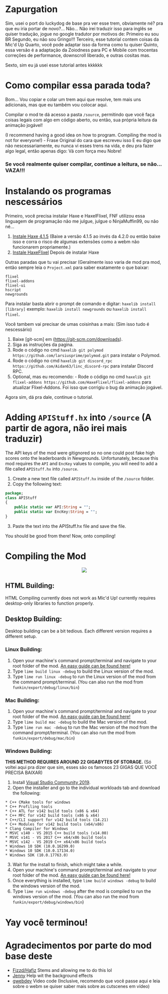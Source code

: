 # Zapurgation 
Sim, usei o port do luckydog de base pra ver esse trem, obviamente né? pra que eu iria portar de novo?...
Não... Não irei traduzir isso para inglês se quiser tradução, jogue no google tradutor por motivos de:
Primeiro eu sou BR
Segundo, eu não sou Gringo!!!
Terceiro, esse tutorial contem coisas da Mic'd Up
Quarto, você pode adaptar isso da forma como tu quiser
Quinto, essa versão é a adaptação da Zoiodness para PC e Mobile com trocentas correções de performance, downscroll liberado, e outras cositas mas.

Sexto, sim eu já usei esse tutorial antes kkkkkk

# Como compilar essa parada toda?
Bom... Vou copiar e colar um trem aqui que resolve, tem mais uns adicionais, mas que eu também vou colocar aqui.

Compilar o mod te dá acesso a pasta `/source`, permitindo que você faça coisas legais com algo em código aberto, ou então, sua própria leitura da animação jogável!

(I recommend having a good idea on how to program. Compiling the mod is not for everyone!) - Frase Original do cara que escreveu isso
E eu digo que não nescessariamente, eu nunca vi esses trens na vida, e deu pra fazer algo legal, então apenas digo: Vá com força meu Nobre!

### **Se você realmente quiser compilar, continue a leitura, se não... VAZA!!!**

# Instalando os programas nescessários

Primeiro, você precisa instalar Haxe e HaxelFlixel, FNF utilizou essa linguagem de programação não me julgue, julgue o NinjaMuffin99, ou não né...

1. [Instale Haxe 4.1.5](https://haxe.org/download/version/4.1.5/) (Baixe a versão 4.1.5 ao invés da 4.2.0 ou então baixe isso e corra o risco de algumas extensões como a webm não funcionarem propriamente.)
2. [Instale HaxeFlixel](https://haxeflixel.com/documentation/install-haxeflixel/) Depois de instalar Haxe

Outras paradas que tu vai precisar (Geralmente isso varia de mod pra mod, então sempre leia o  `Project.xml` para saber exatamente o que baixar:
```
flixel
flixel-addons
flixel-ui
hscript
newgrounds
```
Para instalar basta abrir o prompt de comando e digitar: `haxelib install [library]` 
exemplo: `haxelib install newgrounds` ou `haxelib install flixel`.

Você tambem vai precisar de umas coisinhas a mais: (Sim isso tudo é nescessário)
1. Baixe [git-scm] em (https://git-scm.com/downloads).
2. Siga as instruções da pagina.
3. Rode o código no cmd `haxelib git polymod https://github.com/larsiusprime/polymod.git` para instalar o Polymod.
4. Rode o código no cmd `haxelib git discord_rpc https://github.com/Aidan63/linc_discord-rpc` para instalar Discord RPC.
5. Optional, mas eu recomendo: - Rode o código no cmd `haxelib git flixel-addons https://github.com/HaxeFlixel/flixel-addons` para atualizar Flixel-Addons. Foi isso que corrigiu o bug da animação jogável.

Agora sim, dá pra dale, continue o tutorial.

# Adding `APIStuff.hx` into `/source` (A partir de agora, não irei mais traduzir)

The API keys of the mod were gitignored so no one could post fake high scores onto the leaderboards in Newgrounds. Unfortunately, because this mod requires the `API` and `EncKey` values to compile, you will need to add a file called `APIStuff.hx` into `/source`.

1. Create a new text file called `APIStuff.hx` inside of the `/source` folder.
2. Copy the following text:
```haxe
package;
class APIStuff
{
	public static var API:String = "";
	public static var EncKey:String = "";
}
```
3. Paste the text into the APIStuff.hx file and save the file.

You should be good from there! Now, onto compiling!

# Compiling the Mod

<p align="center">
	<a href="https://lime-ml.readthedocs.io/en/latest/" target="_blank"><img src="/art/limeLogo.png"></a>
</p>

## HTML Building:

HTML Compiling currently does not work as Mic'd Up! currently requires desktop-only libraries to function properly.

## Desktop Building:

Desktop building can be a bit tedious. Each different version requires a different setup.

### Linux Building:

1. Open your machine's command prompt/terminal and navigate to your root folder of the mod. [An easy guide can be found here!](https://ninjamuffin99.newgrounds.com/news/post/1090480)
2. Type `lime build linux -debug` to build the Linux version of the mod.
3. Type `lime run linux -debug` to run the Linux version of the mod from the command prompt/terminal. (You can also run the mod from `funkin/export/debug/linux/bin`)

### Mac Building:

1. Open your machine's command prompt/terminal and navigate to your root folder of the mod. [An easy guide can be found here!](https://ninjamuffin99.newgrounds.com/news/post/1090480)
2. Type `lime build mac -debug` to build the Mac version of the mod.
3. Type `lime run mac -debug` to run the Mac version of the mod from the command prompt/terminal. (You can also run the mod from `funkin/export/debug/mac/bin`)

### Windows Building:
**THIS METHOD REQUIRES AROUND 22 GIGABYTES OF STORAGE.** (Só voltei aqui pra dizer que sim, esses são os famosos 23 GIGAS QUE VOCÊ PRECISA BAIXAR)
1. Install [Visual Studio Community 2019](https://visualstudio.microsoft.com/downloads/).
2. Open the installer and go to the individual workloads tab and download the following:
```
* C++ CMake tools for windows 
* C++ Profiling tools 
* C++ ATL for v142 build tools (x86 & x64)
* C++ MFC for v142 build tools (x86 & x64)
* C++/CLI support for v142 build tools (14.21)
* C++ Modules for v142 build tools (x64/x86)
* Clang Compiler for Windows
* MSVC v140 - VS 2015 C++ build tools (v14.00) 
* MSVC v141 - VS 2017 C++ x64/x86 build tools
* MSVC v142 - VS 2019 C++ x64/x86 build tools
* Windows 10 SDK (10.0.16299.0)
* Windows 10 SDK (10.0.17134.0)
* Windows SDK (10.0.17763.0)
```
3. Wait for the install to finish, which might take a while.
4. Open your machine's command prompt/terminal and navigate to your root folder of the mod. [An easy guide can be found here!](https://ninjamuffin99.newgrounds.com/news/post/1090480)
5. Once everything is installed, type `lime build windows -debug` to build the windows version of the mod.
6. Type `lime run windows -debug` after the mod is compiled to run the windows version of the mod. (You can also run the mod from `funkin/export/debug/windows/bin`)

# Yay você terminou!

# Agradecimentos por parte do mod base deste
- [Fizzd/Hafiz](https://twitter.com/7thbeat) Stems and allowing me to do this lol
- [Jenny](https://twitter.com/megaminerjenny) Help wit the background effects
- [gwebdev](https://github.com/GrowtopiaFli) Video code (Inclusive, recomendo que você passe aqui e leia sobre o webm se quiser saber mais sobre as cutscenes em vídeo)
